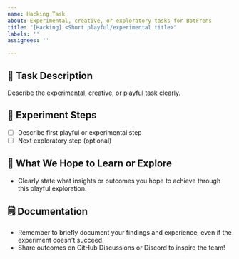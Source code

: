 ```yaml
---
name: Hacking Task
about: Experimental, creative, or exploratory tasks for BotFrens
title: "[Hacking] <Short playful/experimental title>"
labels: ''
assignees: ''

---
```


## 🚀 Task Description
Describe the experimental, creative, or playful task clearly.

## 🧪 Experiment Steps
- [ ] Describe first playful or experimental step
- [ ] Next exploratory step (optional)

## 🎨 What We Hope to Learn or Explore
- Clearly state what insights or outcomes you hope to achieve through this playful exploration.

## 🗒️ Documentation
- Remember to briefly document your findings and experience, even if the experiment doesn't succeed.
- Share outcomes on GitHub Discussions or Discord to inspire the team!
